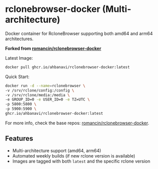 # rclonebrowser-docker (Multi-architecture)

Docker container for RcloneBrowser supporting both amd64 and arm64 architectures.

**Forked from [romancin/rclonebrowser-docker](https://github.com/romancin/rclonebrowser-docker)**

Latest Image:
```bash
docker pull ghcr.io/ahbanavi/rclonebrowser-docker:latest
```

Quick Start:
```bash
docker run -d --name=rclonebrowser \
-v /srv/rclone/config:/config \
-v /srv/rclone/media:/media \
-e GROUP_ID=0 -e USER_ID=0 -e TZ=UTC \
-p 5800:5800 \
-p 5900:5900 \
ghcr.io/ahbanavi/rclonebrowser-docker:latest
```

For more info, check the base repos: [romancin/rclonebrowser-docker](https://github.com/romancin/rclonebrowser-docker).

## Features
- Multi-architecture support (amd64, arm64)
- Automated weekly builds (if new rclone version is available)
- Images are tagged with both `latest` and the specific rclone version
